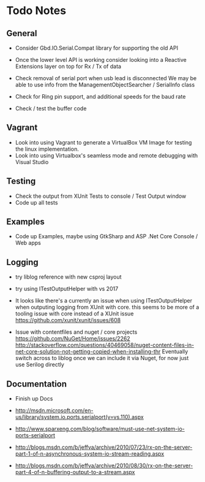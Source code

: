 # Todo Notes

## General

  * Consider Gbd.IO.Serial.Compat library for supporting the old API
  * Once the lower level API is working consider looking into a Reactive Extensions layer on top for Rx / Tx of data

  * Check removal of serial port when usb lead is disconnected
    We may be able to use info from the ManagementObjectSearcher / SerialInfo class

  * Check for Ring pin support, and additional speeds for the baud rate
  * Check / test the buffer code

## Vagrant

  * Look into using Vagrant to generate a VirtualBox VM Image for testing the linux implementation.
  * Look into using Virtualbox's seamless mode and remote debugging with Visual Studio

## Testing

  * Check the output from XUnit Tests to console / Test Output window
  * Code up all tests

## Examples

  * Code up Examples, maybe using GtkSharp and ASP .Net Core Console / Web apps

## Logging

  * try liblog reference with new csproj layout
  * try using ITestOutputHelper with vs 2017

  * It looks like there's a currently an issue when using ITestOutputHelper when outputing logging from XUnit with core.
    this seems to be more of a tooling issue with core instead of a XUnit issue
    https://github.com/xunit/xunit/issues/608

  * Issue with contentfiles and nuget / core projects
    https://github.com/NuGet/Home/issues/2262
    http://stackoverflow.com/questions/40469058/nuget-content-files-in-net-core-solution-not-getting-copied-when-installing-thr
    Eventually switch across to liblog once we can include it via Nuget, for now just use Serilog directly

## Documentation

  * Finish up Docs

  * http://msdn.microsoft.com/en-us/library/system.io.ports.serialport(v=vs.110).aspx
  * http://www.sparxeng.com/blog/software/must-use-net-system-io-ports-serialport

  * http://blogs.msdn.com/b/jeffva/archive/2010/07/23/rx-on-the-server-part-1-of-n-asynchronous-system-io-stream-reading.aspx
  * http://blogs.msdn.com/b/jeffva/archive/2010/08/30/rx-on-the-server-part-4-of-n-buffering-output-to-a-stream.aspx